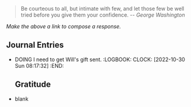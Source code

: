 > Be courteous to all, but intimate with few, and let those few be well tried before you give them your confidence.
> -- <cite>George Washington</cite>

  *Make the above a link to compose a response.*

## Journal Entries

- DOING I need to get Will's gift sent.
  :LOGBOOK:
  CLOCK: [2022-10-30 Sun 08:17:32]
  :END:
  
  ## Gratitude
- blank